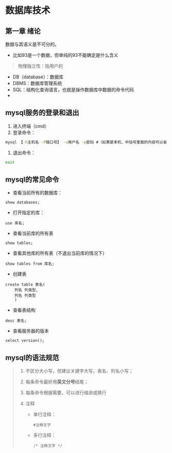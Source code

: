 # 数据库技术

## 第一章 绪论

数据与其语义是不可分的。

- 比如93是一个数据，但单纯的93不能确定是什么含义

> 物理独立性：指用户的

- DB（database）：数据库
- DBMS：数据库管理系统
- SQL：结构化查询语言，也就是操作数据库中数据的命令代码
- 

## mysql服务的登录和退出

1. 进入终端（cmd）
2. 登录命令：

```cmd
mysql 【-h主机名 -P端口号】 -u用户名 -p密码 #（如果是本机，中括号里面的内容可以省略）
```

1. 退出命令：

```cmd
exit
```

## mysql的常见命令

- 查看当前所有的数据库：

```mysql
show databases;
```

- 打开指定的库：

```mysql
use 库名;
```

- 查看当前库的所有表

```mysql
show tables;
```

- 查看其他库的所有表（不退出当前库的情况下）

```mysql
show tables from 库名;
```

- 创建表

```mysql
create table 表名(
    列名 列类型,
    列名 列类型
    )
```

- 查看表结构

```mysql
desc 表名;
```

- 查看服务器的版本

```mysql
select version();
```

## mysql的语法规范

> 1. 不区分大小写，但建议关键字大写，表名、列名小写；
>
> 2. 每条命令最好用**英文分号**结尾；
>
> 3. 每条命令根据需要，可以进行缩进或换行
>
> 4. 注释
>
>    - 单行注释：
>
>      ```mysql
>      #注释文字
>      ```
>
>    - 多行注释：
>
>      ```mysql
>      /* 注释文字 */
>      ```

